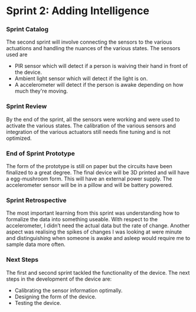 # Sprint 2: Adding Intelligence

### Sprint Catalog

The second sprint will involve connecting the sensors to the various actuations and handling the nuances of the various states. The sensors used are
- PIR sensor which will detect if a person is waiving their hand in front of the device.
- Ambient light sensor which will detect if the light is on.
- A accelerometer will detect if the person is awake depending on how much they're moving.

### Sprint Review  

By the end of the sprint, all the sensors were working and were used to activate the various states. The calibration of the various sensors and integration of the various actuators still needs fine tuning and is not optimized.  

### End of Sprint Prototype

The form of the prototype is still on paper but the circuits have been finalized to a great degree. The final device will be 3D printed and will have a egg-mushroom form. This will have an external power supply. The accelerometer sensor will be in a pillow and will be battery powered. 

### Sprint Retrospective 

The most important learning from this sprint was understanding how to formalize the data into something useable. With respect to the accelerometer, I didn’t need the actual data but the rate of change. Another aspect was realising the spikes of changes I was looking at were minute and distinguishing when someone is awake and asleep would require me to sample data more often. 

### Next Steps

The first and second sprint tackled the functionality of the device. The next steps in the development of the device are:

- Calibrating the sensor information optimally.
- Designing the form of the device.
- Testing the device.
